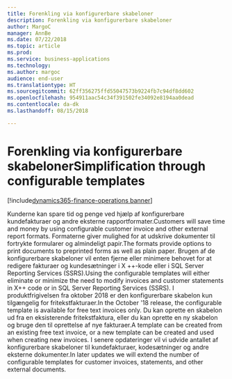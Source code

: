 ```yaml
---
title: Forenkling via konfigurerbare skabeloner
description: Forenkling via konfigurerbare skabeloner
author: MargoC
manager: AnnBe
ms.date: 07/22/2018
ms.topic: article
ms.prod: 
ms.service: business-applications
ms.technology: 
ms.author: margoc
audience: end-user
ms.translationtype: HT
ms.sourcegitcommit: 62ff356275ffd55047573b9224fb7c94df8dd602
ms.openlocfilehash: 954911aac54c34f391502fe34092e8194aa0dead
ms.contentlocale: da-dk
ms.lasthandoff: 08/15/2018

---
```

#  <a name="simplification-through-configurable-templates"></a><span data-ttu-id="e77fc-103">Forenkling via konfigurerbare skabeloner</span><span class="sxs-lookup"><span data-stu-id="e77fc-103">Simplification through configurable templates</span></span> 

[!include[dynamics365-finance-operations banner](../includes/dynamics365-finance-operations.md)]



<span data-ttu-id="e77fc-104">Kunderne kan spare tid og penge ved hjælp af konfigurerbare kundefakturaer og andre eksterne rapportformater.</span><span class="sxs-lookup"><span data-stu-id="e77fc-104">Customers will save time and money by using configurable customer invoice and other external report formats.</span></span> <span data-ttu-id="e77fc-105">Formaterne giver mulighed for at udskrive dokumenter til fortrykte formularer og almindeligt papir.</span><span class="sxs-lookup"><span data-stu-id="e77fc-105">The formats provide options to print documents to preprinted forms as well as plain paper.</span></span> <span data-ttu-id="e77fc-106">Brugen af de konfigurerbare skabeloner vil enten fjerne eller minimere behovet for at redigere fakturaer og kundesætninger i X ++-kode eller i SQL Server Reporting Services (SSRS).</span><span class="sxs-lookup"><span data-stu-id="e77fc-106">Using the configurable templates will either eliminate or minimize the need to modify invoices and customer statements in X++ code or in SQL Server Reporting Services (SSRS).</span></span> <span data-ttu-id="e77fc-107">I produktfrigivelsen fra oktober 2018 er den konfigurerbare skabelon kun tilgængelig for fritekstfakturaer.</span><span class="sxs-lookup"><span data-stu-id="e77fc-107">In the October '18 release, the configurable template is available for free text invoices only.</span></span> <span data-ttu-id="e77fc-108">Du kan oprette en skabelon ud fra en eksisterende fritekstfaktura, eller du kan oprette en ny skabelon og bruge den til oprettelse af nye fakturaer.</span><span class="sxs-lookup"><span data-stu-id="e77fc-108">A template can be created from an existing free text invoice, or a new template can be created and used when creating new invoices.</span></span> <span data-ttu-id="e77fc-109">I senere opdateringer vil vi udvide antallet af konfigurerbare skabeloner til kundefakturaer, kodesætninger og andre eksterne dokumenter.</span><span class="sxs-lookup"><span data-stu-id="e77fc-109">In later updates we will extend the number of configurable templates for customer invoices, statements, and other external documents.</span></span>

